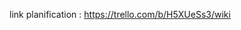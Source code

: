 link planification : https://trello.com/b/H5XUeSs3/wiki
<!-- 
SELECT * FROM tags,wiki_tags,wiki where tags.tagID=wiki_tags.ID_TAGS and wiki_tags.ID_Wiki=wiki.wikiID and tags.tagName LIKE'%TAG43%' 
 -->